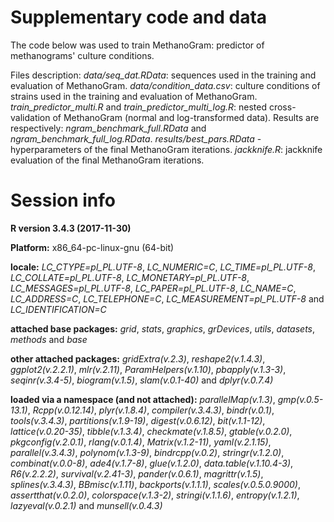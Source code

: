 # Supplementary code and data

The code below was used to train MethanoGram: predictor of methanograms' culture conditions.

Files description:
*data/seq_dat.RData*: sequences used in the training and evaluation of MethanoGram.
*data/condition_data.csv*: culture conditions of strains used in the training and evaluation of MethanoGram.
*train_predictor_multi.R* and *train_predictor_multi_log.R*: nested cross-validation of MethanoGram (normal and log-transformed data). Results are respectively: *ngram_benchmark_full.RData* and *ngram_benchmark_full_log.RData*.
*results/best_pars.RData* - hyperparameters of the final MethanoGram iterations.
*jackknife.R*: jackknife evaluation of the final MethanoGram iterations.

# Session info

**R version 3.4.3 (2017-11-30)**

**Platform:** x86_64-pc-linux-gnu (64-bit) 

**locale:**
_LC_CTYPE=pl_PL.UTF-8_, _LC_NUMERIC=C_, _LC_TIME=pl_PL.UTF-8_, _LC_COLLATE=pl_PL.UTF-8_, _LC_MONETARY=pl_PL.UTF-8_, _LC_MESSAGES=pl_PL.UTF-8_, _LC_PAPER=pl_PL.UTF-8_, _LC_NAME=C_, _LC_ADDRESS=C_, _LC_TELEPHONE=C_, _LC_MEASUREMENT=pl_PL.UTF-8_ and _LC_IDENTIFICATION=C_

**attached base packages:** 
_grid_, _stats_, _graphics_, _grDevices_, _utils_, _datasets_, _methods_ and _base_

**other attached packages:** 
_gridExtra(v.2.3)_, _reshape2(v.1.4.3)_, _ggplot2(v.2.2.1)_, _mlr(v.2.11)_, _ParamHelpers(v.1.10)_, _pbapply(v.1.3-3)_, _seqinr(v.3.4-5)_, _biogram(v.1.5)_, _slam(v.0.1-40)_ and _dplyr(v.0.7.4)_

**loaded via a namespace (and not attached):** 
_parallelMap(v.1.3)_, _gmp(v.0.5-13.1)_, _Rcpp(v.0.12.14)_, _plyr(v.1.8.4)_, _compiler(v.3.4.3)_, _bindr(v.0.1)_, _tools(v.3.4.3)_, _partitions(v.1.9-19)_, _digest(v.0.6.12)_, _bit(v.1.1-12)_, _lattice(v.0.20-35)_, _tibble(v.1.3.4)_, _checkmate(v.1.8.5)_, _gtable(v.0.2.0)_, _pkgconfig(v.2.0.1)_, _rlang(v.0.1.4)_, _Matrix(v.1.2-11)_, _yaml(v.2.1.15)_, _parallel(v.3.4.3)_, _polynom(v.1.3-9)_, _bindrcpp(v.0.2)_, _stringr(v.1.2.0)_, _combinat(v.0.0-8)_, _ade4(v.1.7-8)_, _glue(v.1.2.0)_, _data.table(v.1.10.4-3)_, _R6(v.2.2.2)_, _survival(v.2.41-3)_, _pander(v.0.6.1)_, _magrittr(v.1.5)_, _splines(v.3.4.3)_, _BBmisc(v.1.11)_, _backports(v.1.1.1)_, _scales(v.0.5.0.9000)_, _assertthat(v.0.2.0)_, _colorspace(v.1.3-2)_, _stringi(v.1.1.6)_, _entropy(v.1.2.1)_, _lazyeval(v.0.2.1)_ and _munsell(v.0.4.3)_
